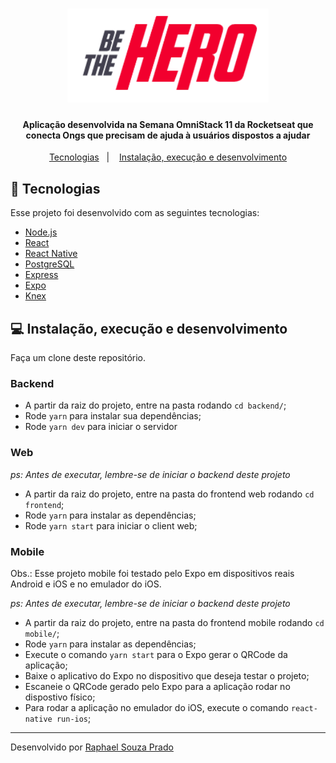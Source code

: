 <h1 align="center">
  <img alt="Be The Hero" height="150" title="BeTheHero" src="logo.png" />
</h1>

<div align="center">

  #### Aplicação desenvolvida na Semana OmniStack 11 da Rocketseat que conecta Ongs que precisam de ajuda à usuários dispostos a ajudar
</div>

<p align="center">
  <a href="#rocket-tecnologias">Tecnologias</a>&nbsp;&nbsp;&nbsp;|&nbsp;&nbsp;&nbsp;
  <a href="#computer-instalação-execução-e-desenvolvimento">Instalação, execução e desenvolvimento</a>
</p>

## :rocket: Tecnologias

Esse projeto foi desenvolvido com as seguintes tecnologias:

- [Node.js](https://nodejs.org/en/)
- [React](https://reactjs.org/)
- [React Native](https://reactnative.dev/)
- [PostgreSQL](https://www.postgresql.org/)
- [Express](https://github.com/expressjs/express)
- [Expo](https://expo.io/)
- [Knex](http://knexjs.org/)

## :computer: Instalação, execução e desenvolvimento

Faça um clone deste repositório.

### Backend

- A partir da raiz do projeto, entre na pasta rodando `cd backend/`;
- Rode `yarn` para instalar sua dependências;
- Rode `yarn dev` para iniciar o servidor 

### Web

_ps: Antes de executar, lembre-se de iniciar o backend deste projeto_

- A partir da raiz do projeto, entre na pasta do frontend web rodando `cd frontend`;
- Rode `yarn` para instalar as dependências;
- Rode `yarn start` para iniciar o client web;

### Mobile

Obs.: Esse projeto mobile foi testado pelo Expo em dispositivos reais Android e iOS e no emulador do iOS.

_ps: Antes de executar, lembre-se de iniciar o backend deste projeto_

- A partir da raiz do projeto, entre na pasta do frontend mobile rodando `cd mobile/`;
- Rode `yarn` para instalar as dependências;
- Execute o comando `yarn start` para o Expo gerar o QRCode da aplicação;
- Baixe o aplicativo do Expo no dispositivo que deseja testar o projeto;
- Escaneie o QRCode gerado pelo Expo para a aplicação rodar no dispostivo físico;
- Para rodar a aplicação no emulador do iOS, execute o comando `react-native run-ios`;

---

Desenvolvido por [Raphael Souza Prado](https://www.linkedin.com/in/raphaelpradooliveira/)

